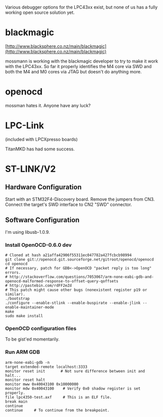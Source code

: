 Various debugger options for the LPC43xx exist, but none of us has a fully working open source solution yet.

# blackmagic

[http://www.blacksphere.co.nz/main/blackmagic](http://www.blacksphere.co.nz/main/blackmagic)

mossmann is working with the blackmagic developer to try to make it work with the LPC43xx. So far it properly identifies the M4 core via SWD and both the M4 and M0 cores via JTAG but doesn't do anything more.

# openocd

mossman hates it. Anyone have any luck?

# LPC-Link

(included with LPCXpresso boards)

TitanMKD has had some success.

# ST-LINK/V2

## Hardware Configuration

Start with an STM32F4-Discovery board. Remove the jumpers from CN3. Connect the target's SWD interface to CN2 "SWD" connector.

## Software Configuration

I'm using libusb-1.0.9.

### Install OpenOCD-0.6.0 dev

    # Cloned at hash a21affa42906f55311ec047782a427fcbcb98994
    git clone git://openocd.git.sourceforge.net/gitroot/openocd/openocd
    cd openocd
    # If necessary, patch for GDB<->OpenOCD "packet reply is too long" errors.
    # http://stackoverflow.com/questions/7053067/arm-none-eabi-gdb-and-openocd-malformed-response-to-offset-query-qoffsets
    # http://pastebin.com/rdFF2eZd
    # This patch might cause other bugs (nonexistent register p19 or similar).
    ./bootstrap
    ./configure --enable-stlink --enable-buspirate --enable-jlink --enable-maintainer-mode
    make
    sudo make install

### OpenOCD configuration files

To be gist'ed momentarily.

### Run ARM GDB

    arm-none-eabi-gdb -n
    target extended-remote localhost:3333
    monitor reset init       # Not sure difference between init and halt...
    monitor reset halt
    monitor mww 0x40043100 0x10000000
    monitor mdw 0x40043100    # Verify 0x0 shadow register is set properly.
    file lpc4350-test.axf     # This is an ELF file.
    break main
    continue
    continue     # To continue from the breakpoint.
